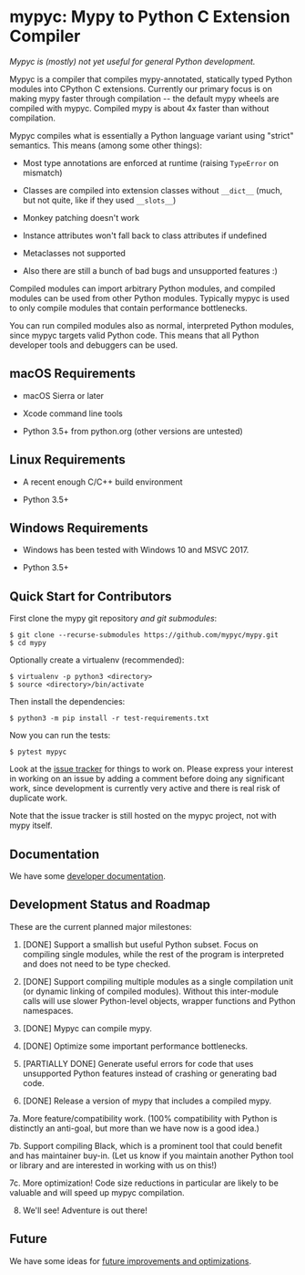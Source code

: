 mypyc: Mypy to Python C Extension Compiler
==========================================

*Mypyc is (mostly) not yet useful for general Python development.*

Mypyc is a compiler that compiles mypy-annotated, statically typed
Python modules into CPython C extensions. Currently our primary focus
is on making mypy faster through compilation -- the default mypy wheels
are compiled with mypyc.  Compiled mypy is about 4x faster than
without compilation.

Mypyc compiles what is essentially a Python language variant using "strict"
semantics. This means (among some other things):

 * Most type annotations are enforced at runtime (raising ``TypeError`` on mismatch)

 * Classes are compiled into extension classes without ``__dict__``
   (much, but not quite, like if they used ``__slots__``)

 * Monkey patching doesn't work

 * Instance attributes won't fall back to class attributes if undefined

 * Metaclasses not supported

 * Also there are still a bunch of bad bugs and unsupported features :)

Compiled modules can import arbitrary Python modules, and compiled modules
can be used from other Python modules.  Typically mypyc is used to only
compile modules that contain performance bottlenecks.

You can run compiled modules also as normal, interpreted Python
modules, since mypyc targets valid Python code. This means that
all Python developer tools and debuggers can be used.

macOS Requirements
------------------

* macOS Sierra or later

* Xcode command line tools

* Python 3.5+ from python.org (other versions are untested)

Linux Requirements
------------------

* A recent enough C/C++ build environment

* Python 3.5+

Windows Requirements
--------------------

* Windows has been tested with Windows 10 and MSVC 2017.

* Python 3.5+

Quick Start for Contributors
----------------------------

First clone the mypy git repository *and git submodules*:

    $ git clone --recurse-submodules https://github.com/mypyc/mypy.git
    $ cd mypy

Optionally create a virtualenv (recommended):

    $ virtualenv -p python3 <directory>
    $ source <directory>/bin/activate

Then install the dependencies:

    $ python3 -m pip install -r test-requirements.txt

Now you can run the tests:

    $ pytest mypyc

Look at the [issue tracker](https://github.com/mypyc/mypyc/issues)
for things to work on. Please express your interest in working on an
issue by adding a comment before doing any significant work, since
development is currently very active and there is real risk of duplicate
work.

Note that the issue tracker is still hosted on the mypyc project, not
with mypy itself.

Documentation
-------------

We have some [developer documentation](doc/dev-intro.md).

Development Status and Roadmap
------------------------------

These are the current planned major milestones:

1. [DONE] Support a smallish but useful Python subset. Focus on compiling
   single modules, while the rest of the program is interpreted and does not
   need to be type checked.

2. [DONE] Support compiling multiple modules as a single compilation unit (or
   dynamic linking of compiled modules).  Without this inter-module
   calls will use slower Python-level objects, wrapper functions and
   Python namespaces.

3. [DONE] Mypyc can compile mypy.

4. [DONE] Optimize some important performance bottlenecks.

5. [PARTIALLY DONE] Generate useful errors for code that uses unsupported Python
   features instead of crashing or generating bad code.

6. [DONE] Release a version of mypy that includes a compiled mypy.

7a. More feature/compatibility work. (100% compatibility with Python is distinctly
    an anti-goal, but more than we have now is a good idea.)

7b. Support compiling Black, which is a prominent tool that could benefit
    and has maintainer buy-in.
    (Let us know if you maintain another Python tool or library and are
     interested in working with us on this!)

7c. More optimization! Code size reductions in particular are likely to
    be valuable and will speed up mypyc compilation.

8.  We'll see! Adventure is out there!

Future
------

We have some ideas for
[future improvements and optimizations](doc/future.md).
